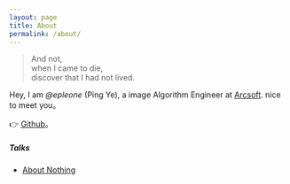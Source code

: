 ```yaml
---
layout: page
title: About
permalink: /about/
---
```


> And not, <br />
> when I came to die,<br />
> discover that I had not lived.<br />

Hey,  I am *@epleone*  (Ping Ye), a  image Algorithm Engineer at [Arcsoft](http://www.arcsoft.com.cn/).  nice to meet you。

👉 [Github](http://github.com/epleone)。 

##### Talks

- [About Nothing]()